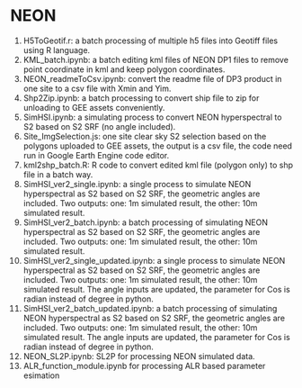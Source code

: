 # NEON

1. H5ToGeotif.r:  a batch processing of multiple h5 files into Geotiff files using R language.
2. KML_batch.ipynb: a batch editing kml files of NEON DP1 files to remove point coordinate in kml and keep polygon coordinates.
3. NEON_readmeToCsv.ipynb: convert the readme file of DP3 product in one site to a csv file with Xmin and Yim.
4. Shp2Zip.ipynb: a batch processing to convert ship file to zip for unloading to GEE assets conveniently.
5. SimHSI.ipynb: a simulating process to convert NEON hyperspectral to S2 based on S2 SRF (no angle included).
6. Site_ImgSelection.js: one site clear sky S2 selection based on the polygons uploaded to GEE assets, the output is a csv file, the code need run in Google Earth Engine code editor.
7. kml2shp_batch.R: R code to convert edited kml file (polygon only) to shp file in a batch way. 
8. SimHSI_ver2_single.ipynb: a single process to simulate NEON hyperspectral as S2 based on S2 SRF, the geometric angles are included. Two outputs: one: 1m simulated result, the other: 10m simulated result.
9. SimHSI_ver2_batch.ipynb: a batch processing of simulating NEON hyperspectral as S2 based on S2 SRF, the geometric angles are included. Two outputs: one: 1m simulated result, the other: 10m simulated result.
10. SimHSI_ver2_single_updated.ipynb: a single process to simulate NEON hyperspectral as S2 based on S2 SRF, the geometric angles are included. Two outputs: one: 1m simulated result, the other: 10m simulated result. The angle inputs are updated, the parameter for Cos is radian instead of degree in python.
11. SimHSI_ver2_batch_updated.ipynb: a batch processing of simulating NEON hyperspectral as S2 based on S2 SRF, the geometric angles are included. Two outputs: one: 1m simulated result, the other: 10m simulated result. The angle inputs are updated, the parameter for Cos is radian instead of degree in python.
12. NEON_SL2P.ipynb: SL2P for processing NEON simulated data.
13. ALR_function_module.ipynb for processing ALR based parameter esimation 
